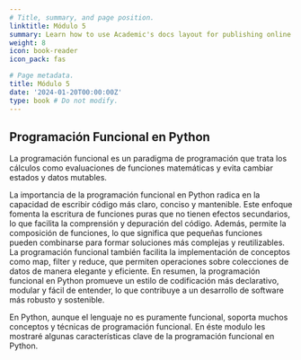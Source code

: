 ```yaml
---
# Title, summary, and page position.
linktitle: Módulo 5
summary: Learn how to use Academic's docs layout for publishing online courses, software documentation, and tutorials.
weight: 8
icon: book-reader
icon_pack: fas

# Page metadata.
title: Módulo 5
date: '2024-01-20T00:00:00Z'
type: book # Do not modify.
---
```


## Programación Funcional en Python

La programación funcional es un paradigma de programación que trata los cálculos como evaluaciones de funciones matemáticas y evita cambiar estados y datos mutables.

La importancia de la programación funcional en Python radica en la capacidad de escribir código más claro, conciso y mantenible. Este enfoque fomenta la escritura de funciones puras que no tienen efectos secundarios, lo que facilita la comprensión y depuración del código. Además, permite la composición de funciones, lo que significa que pequeñas funciones pueden combinarse para formar soluciones más complejas y reutilizables. La programación funcional también facilita la implementación de conceptos como map, filter y reduce, que permiten operaciones sobre colecciones de datos de manera elegante y eficiente. En resumen, la programación funcional en Python promueve un estilo de codificación más declarativo, modular y fácil de entender, lo que contribuye a un desarrollo de software más robusto y sostenible.

En Python, aunque el lenguaje no es puramente funcional, soporta muchos conceptos y técnicas de programación funcional. En éste modulo les mostraré algunas características clave de la programación funcional en Python.
